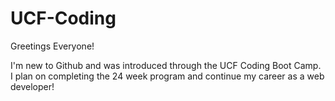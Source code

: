 # UCF-Coding

Greetings Everyone!


I'm new to Github and was introduced through the UCF Coding Boot Camp.
I plan on completing the 24 week program and continue my career as a web developer!
